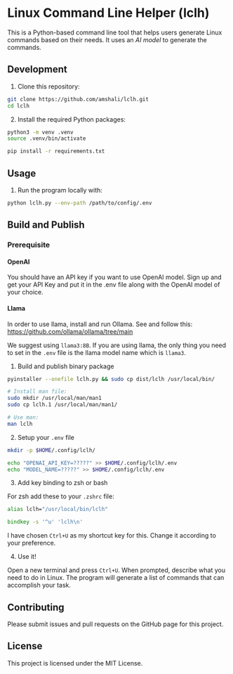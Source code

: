 # Linux Command Line Helper (lclh)

This is a Python-based command line tool that helps users generate Linux commands based on their needs. It uses an _AI model_ to generate the commands.

## Development

1. Clone this repository:

```bash
git clone https://github.com/amshali/lclh.git
cd lclh
```

2. Install the required Python packages:

```sh
python3 -m venv .venv
source .venv/bin/activate

pip install -r requirements.txt
```

## Usage

1. Run the program locally with:

```sh
python lclh.py --env-path /path/to/config/.env
```

## Build and Publish

### Prerequisite

#### OpenAI

You should have an API key if you want to use OpenAI model.
Sign up and get your API Key and put it in the .env file along with the
OpenAI model of your choice.

#### Llama

In order to use llama, install and run Ollama. See and follow
this: https://github.com/ollama/ollama/tree/main

We suggest using `llama3:8B`.
If you are using llama, the only thing you need to set in
the `.env` file is the llama model name which is `llama3`.

1. Build and publish binary package

```sh
pyinstaller --onefile lclh.py && sudo cp dist/lclh /usr/local/bin/

# Install man file:
sudo mkdir /usr/local/man/man1
sudo cp lclh.1 /usr/local/man/man1/

# Use man:
man lclh
```

2. Setup your `.env` file

```sh
mkdir -p $HOME/.config/lclh/

echo "OPENAI_API_KEY=?????" >> $HOME/.config/lclh/.env
echo "MODEL_NAME=?????" >> $HOME/.config/lclh/.env

```

3. Add key binding to zsh or bash

For zsh add these to your `.zshrc` file:

```zsh
alias lclh="/usr/local/bin/lclh"

bindkey -s '^u' 'lclh\n'
```

I have chosen `Ctrl+U` as my shortcut key for this. Change it according to your preference.

4. Use it!

Open a new terminal and press `Ctrl+U`. When prompted, describe what you need to do in Linux.
The program will generate a list of commands that can accomplish your task.

## Contributing

Please submit issues and pull requests on the GitHub page for this project.

## License

This project is licensed under the MIT License.
